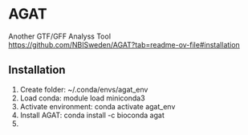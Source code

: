 # AGAT
Another GTF/GFF Analyss Tool \
https://github.com/NBISweden/AGAT?tab=readme-ov-file#installation

## Installation
1. Create folder: ~/.conda/envs/agat_env
2. Load conda: module load miniconda3
3. Activate environment: conda activate agat_env
4. Install AGAT: conda install -c bioconda agat
5. 
